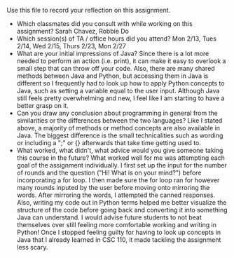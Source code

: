 Use this file to record your reflection on this assignment.

- Which classmates did you consult with while working on this assignment?
    Sarah Chavez, Robbie Do
- Which session(s) of TA / office hours did you attend?
    Mon 2/13, Tues 2/14, Wed 2/15, Thurs 2/23, Mon 2/27
- What are your initial impressions of Java? 
    Since there is a lot more needed to perform an action (i.e. print), it can make it easy to overlook a small step that can throw off your code. Also, there are many shared methods between Java and Python, but accessing them in Java is different so I frequently had to look up how to apply Python concepts to Java, such as setting a variable equal to the user input. Although Java still feels pretty overwhelming and new, I feel like I am starting to have a better grasp on it. 
- Can you draw any conclusion about programming in general from the similarities or the differences between the two languages? 
    Like I stated above, a majority of methods or method concepts are also available in Java. The biggest difference is the small technicalities such as wording or including a ";" or {} afterwards that take time getting used to. 
- What worked, what didn't, what advice would you give someone taking this course in the future?
    What worked well for me was attempting each goal of the assignment individually. I first set up the input for the number of rounds and the question ("Hi! What is on your mind?") before incorporating a for loop. I then made sure the for loop ran for however many rounds inputed by the user before moving onto mirroring the words. After mirroring the words, I attempted the canned responses. Also, writing my code out in Python terms helped me better visualize the structure of the code before going back and converting it into something Java can understand. I would advise future students to not beat themselves over still feeling more comfortable working and writing in Python! Once I stopped feeling guilty for having to look up concepts in Java that I already learned in CSC 110, it made tackling the assignment less scary. 